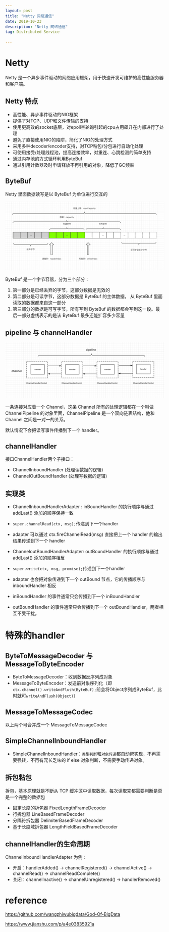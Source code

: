 ```yaml
---
layout: post
title: "Netty 网络通信"
date: 2019-10-23
description: "Netty 网络通信"
tag: Distributed Service

---
```


# Netty

Netty 是一个异步事件驱动的网络应用框架，用于快速开发可维护的高性能服务器和客户端。

## Netty 特点

- 高性能、异步事件驱动的NIO框架
- 提供了对TCP、UDP和文件传输的支持
- 使用更高效的socket底层，对epoll空轮询引起的cpu占用飙升在内部进行了处理
- 避免了直接使用NIO的陷阱，简化了NIO的处理方式
- 采用多种decoder/encoder支持，对TCP粘包/分包进行自动化处理
- 可使用接受/处理线程池，提高连接效率，对重连、心跳检测的简单支持
- 通过内存池的方式循环利用ByteBuf
- 通过引用计数器及时申请释放不再引用的对象，降低了GC频率


## ByteBuf

Netty 里面数据读写是以 ByteBuf 为单位进行交互的

![png](/images/posts/all/Netty的ByteBuf结构图.png)

ByteBuf 是一个字节容器，分为三个部分：

1. 第一部分是已经丢弃的字节，这部分数据是无效的
2. 第二部分是可读字节，这部分数据是 ByteBuf 的主体数据， 从 ByteBuf 里面读取的数据都来自这一部分
3. 第三部分的数据是可写字节，所有写到 ByteBuf 的数据都会写到这一段。最后一部分虚线表示的是该 ByteBuf 最多还能扩容多少容量


## pipeline 与 channelHandler

![png](/images/posts/all/Netty的pipeline与channelHandler.png)

一条连接对应着一个 Channel，这条 Channel 所有的处理逻辑都在一个叫做 ChannelPipeline 的对象里面，ChannelPipeline 是一个双向链表结构，他和 Channel 之间是一对一的关系。

默认情况下会把读写事件传播到下一个 handler。

## channelHandler

接口ChannelHandler两个子接口：
- ChannelInboundHandler (处理读数据的逻辑)
- ChannelOutBoundHandler (处理写数据的逻辑)

## 实现类

- ChannelInboundHandlerAdapter : inBoundHandler 的执行顺序与通过 addLast() 添加的顺序保持一致
- `super.channelRead(ctx, msg);`传递到下一个handler
- adapter 可以通过 ctx.fireChannelRead(msg) 直接把上一个 handler 的输出结果传递到下一个 handler

- ChanneloutBoundHandlerAdapter: outBoundHandler 的执行顺序与通过 addLast() 添加的顺序相反
- `super.write(ctx, msg, promise);`传递到下一个handler
- adapter 也会把对象传递到下一个 outBound 节点，它的传播顺序与 inboundHandler 相反

- inBoundHandler 的事件通常只会传播到下一个 inBoundHandler
- outBoundHandler 的事件通常只会传播到下一个 outBoundHandler，两者相互不受干扰。

# 特殊的handler

## ByteToMessageDecoder 与 MessageToByteEncoder

- ByteToMessageDecoder：收到数据反序列成对象
- MessageToByteEncoder：发送前对象序列化（即`ctx.channel().writeAndFlush(ByteBuf);`前会将Object序列成ByteBuf，此时就可`writeAndFlush(Object)`）

## MessageToMessageCodec

以上两个可合并成一个 MessageToMessageCodec

## SimpleChannelInboundHandler

- SimpleChannelInboundHandler：`类型判断`和`对象传递`都自动帮实现，不再需要强转，不再有冗长乏味的 if else 对象判断，不需要手动传递对象。


## 拆包粘包

拆包，基本原理就是不断从 TCP 缓冲区中读取数据，每次读取完都需要判断是否是一个完整的数据包

- 固定长度的拆包器 FixedLengthFrameDecoder
- 行拆包器 LineBasedFrameDecoder
- 分隔符拆包器 DelimiterBasedFrameDecoder
- 基于长度域拆包器 LengthFieldBasedFrameDecoder

## channelHandler的生命周期

ChannelInboundHandlerAdapter 为例 :
- 开启：handlerAdded() -> channelRegistered() -> channelActive() -> channelRead() -> channelReadComplete()
- 关闭：channelInactive() -> channelUnregistered() -> handlerRemoved()

# reference

https://github.com/wangzhiwubigdata/God-Of-BigData

https://www.jianshu.com/p/a4e03835921a



